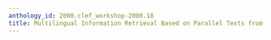 ```yaml
---
anthology_id: 2000.clef_workshop-2000.18
title: Multilingual Information Retrieval Based on Parallel Texts from the Web
---
```

